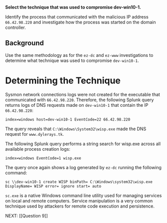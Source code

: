 **Select the technique that was used to compromise dev-win10-1.**

Identify the process that communicated with the malicious IP address `66.42.98.220` and investigate how the process was started on the domain controller.
## Background

Use the same methodology as for the `ez-dc` and `ez-www` investigations to determine what technique was used to compromise `dev-win10-1`.

# Determining the Technique

Sysmon network connections logs were not created for the executable that communicated with `66.42.98.220`. Therefore, the following Splunk query returns logs of DNS requests made on `dev-win10-1` that contain the IP `66.42.98.220`:

```
index=windows host=dev-win10-1 EventCode=22 66.42.98.220
```

The query reveals that `C:\Windows\System32\wisp.exe` made the DNS request for `www.dylerays.tk`.

The following Splunk query performs a string search for wisp.exe across all available process creation logs:

```
index=windows EventCode=1 wisp.exe
```

The query once again shows a log generated by `ez-dc` running the following command:

```
sc \\dev-win10-1 create WISP binPath= C:\Windows\system32\wisp.exe DisplayName= WISP error= ignore start= auto
```

`sc.exe` is a native Windows command line utility used for managing services on local and remote computers. Service manipulation is a very common technique used by attackers for remote code execution and persistence.

NEXT: [[Question 9]]
